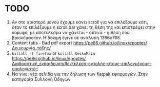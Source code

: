 # TODO

1. Αν στο αριστερό μενού έχουμε κάνει scroll για να επιλέξουμε κάτι, όταν το
   επιλέξουμε η scroll bar χάνει τη θέση της και επιστρέφει στην κορυφή, με
   αποτέλεσμα να χάνεται - οπτικά - η θέση που βρισκόμασταν. Η δοκιμή έγινε σε
   ανάλυση 1366x768.
2. Content tabs - Bad pdf export
   <https://pe86.github.io/linux/epoptes/Δημιουργία_τάξης/>
3. `killall -f firefox` or `killall GeckoMain`
   <https://pe86.github.io/linux/epoptes/Διαδραστική_εκπαίδευση/#εκτέλεση-εντολής-στους-επιλεγμένους-υπολογιστές>
4. Να γίνει νέα σελίδα για την δήλωση των flatpak εφαρμογών. Στην κατηγορία Συλλογή Οδηγών
